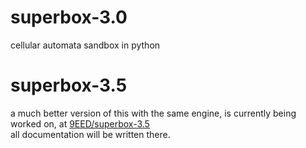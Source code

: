 # superbox-3.0
cellular automata sandbox in python

# superbox-3.5
a much better version of this with the same engine, is currently being worked on, at <a href="https://github.com/9EED/superbox-3.5">9EED/superbox-3.5</a><br>
all documentation will be written there.
